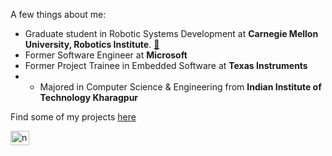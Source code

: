 A few things about me:
- Graduate student in Robotic Systems Development at **Carnegie Mellon University, Robotics Institute**. [:link:](https://mrsd.ri.cmu.edu/)
- Former Software Engineer at **Microsoft**
- Former Project Trainee in Embedded Software at **Texas Instruments**
- - Majored in Computer Science & Engineering from **Indian Institute of Technology Kharagpur**

Find some of my projects [here](https://nevalsar.github.io/#/projects)

<a href="https://linkedin.com/in/nevinvalsaraj" target="blank"><img align="center" src="https://raw.githubusercontent.com/rahuldkjain/github-profile-readme-generator/master/src/images/icons/Social/linked-in-alt.svg" alt="nevinvalsaraj" height="22.5" width="30" /></a>
